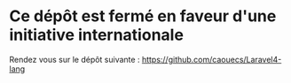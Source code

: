 # Ce dépôt est fermé en faveur d'une initiative internationale

Rendez vous sur le dépôt suivante : https://github.com/caouecs/Laravel4-lang
